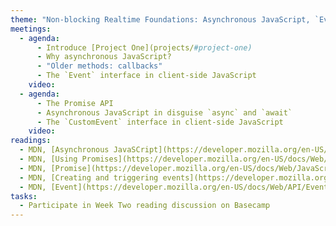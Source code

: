 ```yaml
---
theme: "Non-blocking Realtime Foundations: Asynchronous JavaScript, `Event`"
meetings:
  - agenda:
      - Introduce [Project One](projects/#project-one)
      - Why asynchronous JavaScript?
      - "Older methods: callbacks"
      - The `Event` interface in client-side JavaScript
    video:
  - agenda:
      - The Promise API
      - Asynchronous JavaScript in disguise `async` and `await`
      - The `CustomEvent` interface in client-side JavaScript
    video:
readings:
  - MDN, [Asynchronous JavaSCript](https://developer.mozilla.org/en-US/docs/Learn/JavaScript/Asynchronous)
  - MDN, [Using Promises](https://developer.mozilla.org/en-US/docs/Web/JavaScript/Guide/Using_promises)
  - MDN, [Promise](https://developer.mozilla.org/en-US/docs/Web/JavaScript/Reference/Global_Objects/Promise)
  - MDN, [Creating and triggering events](https://developer.mozilla.org/en-US/docs/Web/Guide/Events/Creating_and_triggering_events)
  - MDN, [Event](https://developer.mozilla.org/en-US/docs/Web/API/Event)
tasks:
  - Participate in Week Two reading discussion on Basecamp
---
```

